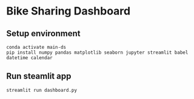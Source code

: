 # Bike Sharing Dashboard
## Setup environment
```
conda activate main-ds
pip install numpy pandas matplotlib seaborn jupyter streamlit babel datetime calendar
```

## Run steamlit app
```
streamlit run dashboard.py
```

